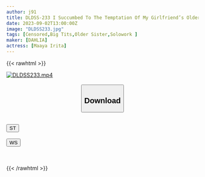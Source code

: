 ```yaml
---
author: j91
title: DLDSS-233 I Succumbed To The Temptation Of My Girlfriend’s Older Sister’s No Bra Tits And Had Sex Over And Over Again. Maaya Irita
date: 2023-09-02T13:00:00Z
image: "DLDSS233.jpg"
tags: [Censored,Big Tits,Older Sister,Solowork ]
maker: [DAHLIA]
actress: [Maaya Irita]
---
```



{{< rawhtml >}}

<div class="video" data-videoid="bRP3qe4XoRhPYjj">
    <a href="javascript:;">
        <img src="https://my.j91.asia/posts/DLDSS233/DLDSS233.jpg" width="WIDTH" height="HEIGHT" alt="DLDSS233.mp4" loading="lazy">
    </a>
</div>

<script type="text/javascript" src="https://j91.asia/asset/on-demand-st.js"></script>

<br>
  <link rel="stylesheet" href="https://j91.asia/asset/bs5.css">
  
  <center>
  <button class="btn btn-primary" type="button" data-bs-toggle="collapse" data-bs-target=".multi-collapse" aria-expanded="false" aria-controls="multiCollapseExample1 multiCollapseExample2"><h2>Download</h2></button></center>
</p>
<div class="row">
  <div class="col">
    <div class="collapse multi-collapse" id="multiCollapseExample1">
      <div class="card card-body">
	      	      <br>
<div class="buttons">  
<a href="https://streamtape.to/v/bRP3qe4XoRhPYjj"><button class="btn-hover color-3"><i class="fa fa-download"></i> ST</button></a></div>
    </div>
  </div>
</div>
  <div class="col">
    <div class="collapse multi-collapse" id="multiCollapseExample2">
      <div class="card card-body">
	      <br>
<div class="buttons">
    <a href="https://wolfstream.tv/cb0cfxip8io6"><button class="btn-hover color-9"><i class="fa fa-download"></i> WS</button></a></div>
<br><br>
      </div>
    </div>
  </div>
</div>

{{< /rawhtml >}}